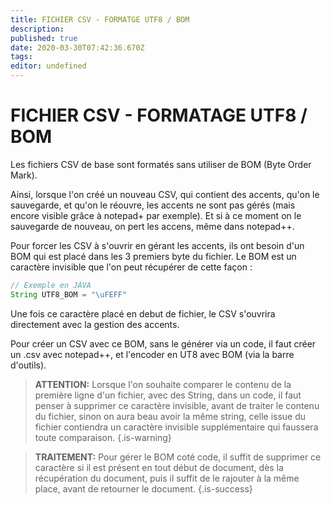 ```yaml
---
title: FICHIER CSV - FORMATGE UTF8 / BOM
description: 
published: true
date: 2020-03-30T07:42:36.670Z
tags: 
editor: undefined
---
```


# FICHIER CSV - FORMATAGE UTF8 / BOM

Les fichiers CSV de base sont formatés sans utiliser de BOM (Byte Order Mark).

Ainsi, lorsque l'on créé un nouveau CSV, qui contient des accents, qu'on le sauvegarde, et qu'on le réouvre, les accents ne sont pas gérés (mais encore visible grâce à notepad+ par exemple). Et si à ce moment on le sauvegarde de nouveau, on pert les accens, même dans notepad++.

Pour forcer les CSV à s'ouvrir en gérant les accents, ils ont besoin d'un BOM qui est placé dans les 3 premiers byte du fichier.
Le BOM est un caractère invisible que l'on peut récupérer de cette façon :

```java
// Exemple en JAVA
String UTF8_BOM = "\uFEFF"
```

Une fois ce caractère placé en debut de fichier, le CSV s'ouvrira directement avec la gestion des accents.

Pour créer un CSV avec ce BOM, sans le générer via un code, il faut créer un .csv avec notepad++, et l'encoder en UT8 avec BOM (via la barre d'outils).

> **ATTENTION:**
Lorsque l'on souhaite comparer le contenu de la première ligne d'un fichier, avec des String, dans un code, il faut penser à supprimer ce caractère invisible, avant de traiter le contenu du fichier, sinon on aura beau avoir la même string, celle issue du fichier contiendra un caractère invisible supplémentaire qui faussera toute comparaison.
{.is-warning}

> **TRAITEMENT:**
Pour gérer le BOM coté code, il suffit de supprimer ce caractère si il est présent en tout début de document, dès la récupération du document, puis il suffit de le rajouter à la même place, avant de retourner le document.
{.is-success}

